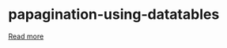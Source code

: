 # papagination-using-datatables
[Read more](https://www.geeksforgeeks.org/pagination-using-datatables/)